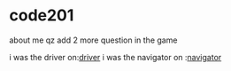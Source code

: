 # code201
about me qz
add 2 more question in the game


i was the driver on:[driver](https://github.com/reem-alqurm/Lab02/pull/1)
i was the navigator on :[navigator](https://github.com/abu-al3ees/code201/pull/1)
